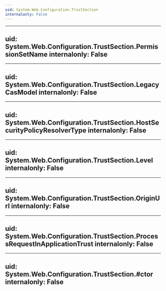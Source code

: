```yaml
---
uid: System.Web.Configuration.TrustSection
internalonly: False
---
```


---
uid: System.Web.Configuration.TrustSection.PermissionSetName
internalonly: False
---

---
uid: System.Web.Configuration.TrustSection.LegacyCasModel
internalonly: False
---

---
uid: System.Web.Configuration.TrustSection.HostSecurityPolicyResolverType
internalonly: False
---

---
uid: System.Web.Configuration.TrustSection.Level
internalonly: False
---

---
uid: System.Web.Configuration.TrustSection.OriginUrl
internalonly: False
---

---
uid: System.Web.Configuration.TrustSection.ProcessRequestInApplicationTrust
internalonly: False
---

---
uid: System.Web.Configuration.TrustSection.#ctor
internalonly: False
---
